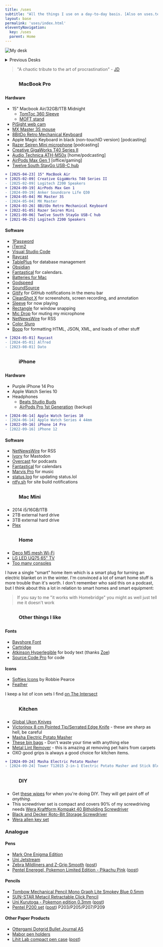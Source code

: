 ```yaml
---
title: /uses
subtitle: "All the things I use on a day-to-day basis. [Also on uses.tech](https://uses.tech/)."
layout: base
permalink: 'uses/index.html'
eleventyNavigation:
  key: /uses
  parent: Home
---
```


<style>
    h3 {
        display: flex;
        align-items: center;
    }

    h3 svg {
        width: 35px;
        height: 35px;
        margin-right: 10px;
    }
</style>

![My desk](https://cdn.rknight.me/site/desk-2025.jpg)

<details>
    <summary>Previous Desks</summary>
    <ul>
        <li><a href="https://cdn.rknight.me/site/desk-2024.jpg" target="_blank">2024</a></li>
        <li><a href="https://cdn.rknight.me/site/desk-2023.jpg" target="_blank">2023</a></li>
    </ul>
</details>

> "A chaotic tribute to the art of procrastination" - [JD](https://jdburch.com)

<h3><svg class="icon"><use xlink:href="#maccy"></use></svg>MacBook Pro</h3>

#### Hardware

- 15" Macbook Air/32GB/1TB Midnight
    - [TomToc 360 Sleeve](https://www.amazon.co.uk/dp/B0C9M8C9S2)
    - [MOFT stand](https://www.amazon.co.uk/dp/B0BD7VQRQD)
- [PiSight web cam](https://rknight.me/building-a-pisight/)
- [MX Master 3S mouse](https://www.logitech.com/en-gb/products/mice/mx-master-3s.910-006559.html)
- [8BitDo Retro Mechanical Keyboard](https://www.8bitdo.com/retro-mechanical-keyboard/)
- Apple Magic Keyboard in black (non-touchID version) [podcasting] 
- [Razer Seiren Mini microphone](https://www.razer.com/gb-en/streaming-microphones/razer-seiren-mini) [podcasting]
- [Creative GigaWorks T40 Series II](https://uk.creative.com/p/speakers/gigaworks-t40-series-ii)
- [Audio Technica ATH-M50x](https://www.audio-technica.com/en-gb/ath-m50x) [home/podcasting]
- [AirPods Max Gen 1](https://en.wikipedia.org/wiki/AirPods_Max) [office/gaming]
- [Twelve South StayGo USB-C hub](https://www.twelvesouth.com/products/staygo-usb-c-hub)

```diff
+ [2025-04-23] 15" MacBook Air
+ [2025-02-09] Creative GigaWorks T40 Series II
- [2025-02-09] Logitech Z200 Speakers
+ [2024-09-19] AirPods Max Gen 1
- [2024-09-19] Anker Soundcore Life Q30
+ [2024-05-04] MX Master 3S
- [2024-05-04] MX Master
+ [2024-03-26] 8BitDo Retro Mechanical Keyboard
+ [2022-01-05] Razer Seiren Mini
+ [2021-09-06] Twelve South StayGo USB-C hub
+ [2021-06-25] Logitech Z200 Speakers
```

#### Software

- [1Password](https://1password.com)
- [iTerm2](https://iterm2.com/)
- [Visual Studio Code](https://code.visualstudio.com/)
- [Raycast](https://www.raycast.com)
- [TablePlus](https://tableplus.com/) for database management
- [Obsidian](https://obsidian.md)
- [Fantastical](https://flexibits.com/fantastical) for calendars.
- [Batteries for Mac](https://www.fadel.io/batteries)
- [Godspeed](https://godspeedapp.com/a/RKNIGHT25)
- [SoundSource](https://rogueamoeba.com/soundsource/)
- [Gitify](https://www.gitify.io/) for GitHub notifications in the menu bar
- [CleanShot X](https://cleanshot.com) for screenshots, screen recording, and annotation
- [Sleeve](https://replay.software/sleeve) for now playing
- [Rectangle](https://rectangleapp.com/) for window snapping
- [Mic Drop](https://getmicdrop.com/) for muting my microphone
- [NetNewsWire](https://netnewswire.com/) for RSS
- [Color Slurp](https://colorslurp.com/)
- [Boop](https://boop.okat.best/) for formatting HTML, JSON, XML, and loads of other stuff

```diff
+ [2024-05-01] Raycast
- [2024-05-01] Alfred
- [2023-08-01] Dato
```

<h3><svg class="icon"><use xlink:href="#iphone"></use></svg>iPhone</h3>

#### Hardware

- Purple iPhone 14 Pro
- Apple Watch Series 10
- Headphones
    - [Beats Studio Buds](https://www.beatsbydre.com/uk/earbuds/studio-buds)
    - [AirPods Pro 1st Generation](https://support.apple.com/kb/SP811?locale=en_US) (backup)

```diff
+ [2024-06-14] Apple Watch Series 10
- [2024-06-14] Apple Watch Series 4 44mm
+ [2022-09-16] iPhone 14 Pro
- [2022-09-16] iPhone 12
```

#### Software

- [NetNewsWire](https://netnewswire.com/) for RSS
- [Ivory](https://tapbots.com/ivory/) for Mastodon
- [Overcast](https://overcast.fm/) for podcasts
- [Fantastical](https://flexibits.com/fantastical) for calendars
- [Marvis Pro](https://apps.apple.com/app/marvis-pro/id1447768809) for music
- [status.log](https://apps.apple.com/gb/app/status-log/id6444921793) for updating status.lol
- [ntfy.sh](https://ntfy.sh/) for site build notifications

<h3><svg class="icon"><use xlink:href="#macmini"></use></svg>Mac Mini</h3>

- 2014 i5/16GB/1TB
- 2TB external hard drive
- 3TB external hard drive
- [Plex](https://www.plex.tv/en-gb/)

<h3><svg class="icon"><use xlink:href="#home"></use></svg>Home</h3>

- [Deco M5 mesh Wi-Fi](https://www.tp-link.com/uk/home-networking/deco/deco-m5/#deco)
- [LG LED UQ75 65" TV](https://www.lg.com/uk/tvs/lg-65uq75006lf)
- [Too many consoles](/collections/games)

I have a single "smart" home item which is a smart plug for turning an electric blanket on in the winter. I'm convinced a lot of smart home stuff is more trouble than it's worth. I don't remember who said this on a podcast, but I think about this a lot in relation to smart homes and smart equipment:

> If you say to me "it works with Homebridge" you might as well just tell me it doesn't work

<h3><svg class="icon"><use xlink:href="#heart"></use></svg>Other things I like</h3>

#### Fonts

- [Bayshore Font](https://www.myfonts.com/collections/bayshore-font-set-sail-studios)
- [Cartridge](https://simplebits.shop/collections/fonts/products/cartridge)
- [Atkinson Hyperlegible](https://brailleinstitute.org/freefont) for body text (thanks [Zoe](https://zoeaubert.me))
- [Source Code Pro](https://github.com/adobe-fonts/source-code-pro) for code

#### Icons

- [Softies Icons](https://www.robbiepearce.com/softies) by Robbie Pearce
- [Feather](https://feathericons.com/)

I keep a list of icon sets I find [on The Intersect](https://rknight.me/intersect/web/toolkit/)

<h3><svg class="icon"><use xlink:href="#kitchen"></use></svg>Kitchen</h3>

- [Global Ukon Knives](https://www.globalknives.uk/knife-types-c1/knife-sets-c13/gu-505-6b-global-ukon-6-pce-knife-block-set-p1190)
- [Victorinox 8 cm Pointed Tip/Serrated Edge Knife](https://www.amazon.co.uk/gp/product/B0050DIPMC/ref=ppx_yo_dt_b_search_asin_title?ie=UTF8&psc=1) - these are sharp as hell, be careful
- [Masha Electric Potato Masher](https://mymasha.co.uk)
- [These bin bags](https://www.amazon.co.uk/gp/product/B017WUSUNE/ref=ppx_yo_dt_b_search_asin_title?ie=UTF8&psc=1) - Don't waste your time with anything else
- [Metal Lint Remover](https://www.amazon.co.uk/gp/product/B08FD5QMZR/ref=ppx_yo_dt_b_search_asin_title?ie=UTF8&psc=1) - this is amazing at removing pet hairs from carpets
- OXO good grips is always a good choice for kitchen items.

```diff
+ [2024-09-24] Masha Electric Potato Masher
- [2024-09-24] Tower T12015 2-in-1 Electric Potato Masher and Stick Blender (Discontinued)
```

<h3><svg class="icon"><use xlink:href="#diy"></use></svg>DIY</h3>

- Get [these wipes](https://www.diy.com/departments/big-wipes-scrub-clean-unscented-wipes-pack-of-40/36327_BQ.prd) for when you're doing DIY. They will get paint off of _anything_.
- This screwdriver set is compact and covers 90% of my screwdriving needs [Wera Kraftform Kompakt 40 Bitholding Screwdriver](https://www.amazon.co.uk/gp/product/B000X1UXXK/ref=ppx_yo_dt_b_search_asin_title?ie=UTF8&psc=1)
- [Black and Decker Roto-Bit Storage Screwdriver](https://www.amazon.co.uk/gp/product/B01MUHXX24/ref=ppx_yo_dt_b_search_asin_title?ie=UTF8&psc=1)
- [Wera allen key set](https://www.amazon.co.uk/gp/product/B009ODV0OE/ref=ppx_yo_dt_b_search_asin_title?ie=UTF8&th=1)

### Analogue

#### Pens

- [Mark One Enigma Edition](https://rknight.me/blog/mark-one-enigma-edition-pen-review/)
- [Uni Jetstream](https://www.jetpens.com/blog/Uni-Jetstream-A-Comprehensive-Guide/pt/758)
- [Zebra Mildliners and Z-Grip Smooth](https://www.tesco.com/groceries/en-GB/products/312091022) ([post](https://rknight.me/blog/zebra-big-30-pack-of-pens/))
- [Pentel Eneregel, Pokemon Limited Edition - Pikachu Pink](https://www.afth.co.uk/pentel---eneregel---pokemon-limited-edition---pickachu-pink-57787-p.asp) ([post](https://rknight.me/notes/202501292224/))

#### Pencils

- [Tombow Mechanical Pencil Mono Graph Lite Smokey Blue 0.5mm](https://www.amazon.co.uk/dp/B0CZ6ZLKP4)
- [SUN-STAR Metacil Retractable Click Pencil](https://www.amazon.co.uk/dp/B0BKRV5PJF)
- [Uni Kurutoga - Pokemon edition 0.3mm](https://www.afth.co.uk/uni---kurutoga---pokemon-collection-03mm---pocket-monsters-always-together-57277-p.asp) ([post](https://rknight.me/notes/202501292224/))
- [Pentel P200 set](https://www.pentel.co.uk/product/p200-automatic-pencils) ([post](https://rknight.me/notes/202502061251/)) P203/P205/P207/P209

#### Other Paper Products

- [Ottergami Dotgrid Bullet Journal A5](https://www.amazon.co.uk/dp/B07DHJNNR3)
- [Mabor pen holders](https://www.amazon.co.uk/dp/B0CSMZL829)
- [Lihit Lab compact pen case](https://cultpens.com/products/lihit-lab-compact-pen-case) ([post](https://rknight.me/blog/lihit-labs-compact-pen-case-review/))

